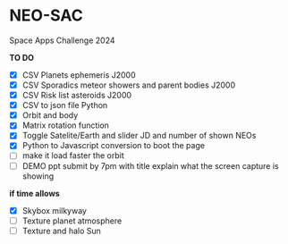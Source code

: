 # NEO-SAC
 Space Apps Challenge 2024 
 
 **TO DO**
- [x] CSV Planets ephemeris J2000
- [x] CSV Sporadics meteor showers and parent bodies J2000
- [x] CSV Risk list asteroids J2000
- [x] CSV to json file Python
- [x] Orbit and body
- [x] Matrix rotation function
- [x] Toggle Satelite/Earth and slider JD and number of shown NEOs
- [x] Python to Javascript conversion to boot the page
- [ ] make it load faster the orbit
- [ ] DEMO ppt submit by 7pm with title explain what the screen capture is showing

**if time allows**
- [x] Skybox milkyway
- [ ] Texture planet atmosphere
- [ ] Texture and halo Sun
